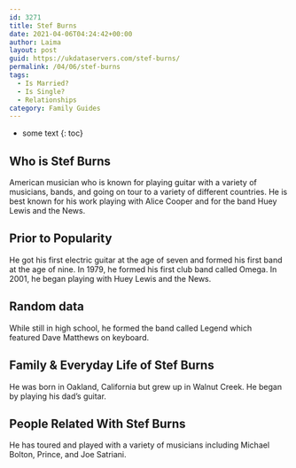```yaml
---
id: 3271
title: Stef Burns
date: 2021-04-06T04:24:42+00:00
author: Laima
layout: post
guid: https://ukdataservers.com/stef-burns/
permalink: /04/06/stef-burns
tags:
  - Is Married?
  - Is Single?
  - Relationships
category: Family Guides
---
```


* some text
{: toc}


## Who is Stef Burns
                  
                  
                  
American musician who is known for playing guitar with a variety of musicians, bands, and going on tour to a variety of different countries. He is best known for his work playing with Alice Cooper and for the band Huey Lewis and the News. 
                  
              
            
              
            
                
                
                
## Prior to Popularity
                  
                  
                  
He got his first electric guitar at the age of seven and formed his first band at the age of nine. In 1979, he formed his first club band called Omega. In 2001, he began playing with Huey Lewis and the News. 
                  
              
            
              
            
                
                
                
## Random data
                  
                  
                  
While still in high school, he formed the band called Legend which featured Dave Matthews on keyboard. 
                  
              
            
              
            
                
                
                
## Family & Everyday Life of Stef Burns
                  
                  
                  
He was born in Oakland, California but grew up in Walnut Creek. He began by playing his dad&#8217;s guitar. 
                  
              
            
              
            
                
                
                
## People Related With Stef Burns
                  
                  
                  
He has toured and played with a variety of musicians including Michael Bolton, Prince, and Joe Satriani. 
                  
              
            
              
            
                
              
            
              
              
            
            
              
            
          
          
          